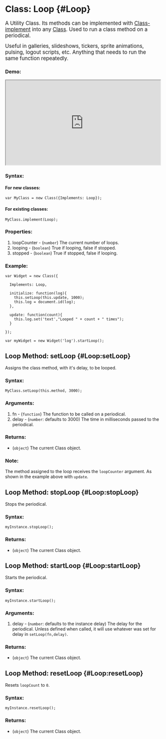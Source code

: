 Class: Loop {#Loop}
===================

<big>A Utility Class. Its methods can be implemented with  [Class-implement][1] into any [Class][2]. Used to run a class method on a periodical.

Useful in galleries, slideshows, tickers, sprite animations, pulsing, logout scripts, etc.  Anything that needs to run the same function repeatedly.</big>

[1]: http://mootools.net/docs/core/Class/Class/#Class:implement
[2]: http://mootools.net/docs/core/Class/Class

### Demo:

<iframe src="http://mooshell.net/rpflo/Abzc4/embedded/?tabs=result,js,html" style="width: 100%; height:275px"></iframe>

### Syntax:

#### For new classes:

    var MyClass = new Class({Implements: Loop});

#### For existing classes:

    MyClass.implement(Loop);

### Properties:

1. loopCounter - (`number`) The current number of loops.
2. looping - (`boolean`) True if looping, false if stopped.
3. stopped - (`boolean`) True if stopped, false if looping.

### Example:

    var Widget = new Class({
  
      Implements: Loop,
  
      initialize: function(log){
        this.setLoop(this.update, 1000);
        this.log = document.id(log);
      },
  
      update: function(count){
        this.log.set('text',"Looped " + count + " times");
      }
  
    });
    
    var myWidget = new Widget('log').startLoop();

Loop Method: setLoop {#Loop:setLoop}
-------------------------------------

Assigns the class method, with it's delay, to be looped.

### Syntax:

    MyClass.setLoop(this.method, 3000);


### Arguments:

1. fn - (`function`) The function to be called on a periodical.
2. delay - (`number`: defaults to 3000) The time in milliseconds passed to the periodical.

### Returns:

* (`object`) The current Class object.

### Note:

The method assigned to the loop receives the `loopCounter` argument.  As shown in the example above with `update`.

Loop Method: stopLoop {#Loop:stopLoop}
-------------------------------

Stops the periodical.

### Syntax:

    myInstance.stopLoop();

### Returns:

* (`object`) The current Class object. 



Loop Method: startLoop {#Loop:startLoop}
---------------------------------

Starts the periodical.

### Syntax:

    myInstance.startLoop();

### Arguments:

1. delay - (`number`: defaults to the instance delay) The delay for the periodical.  Unless defined when called, it will use whatever was set for delay in `setLoop(fn,delay)`.

### Returns:

* (`object`) The current Class object.



Loop Method: resetLoop {#Loop:resetLoop}
---------------------------------

Resets `loopCount` to `0`.

### Syntax:

    myInstance.resetLoop();

### Returns:

* (`object`) The current Class object.
